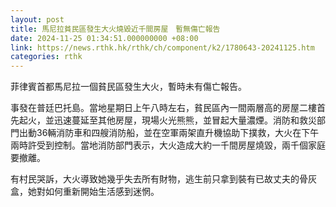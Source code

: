```yaml
---
layout: post
title: 馬尼拉貧民區發生大火燒毀近千間房屋　暫無傷亡報告
date: 2024-11-25 01:34:51.000000000 +08:00
link: https://news.rthk.hk/rthk/ch/component/k2/1780643-20241125.htm
categories: rthk
---
```


菲律賓首都馬尼拉一個貧民區發生大火，暫時未有傷亡報告。

事發在普廷巴托島。當地星期日上午八時左右，貧民區內一間兩層高的房屋二樓首先起火，並迅速蔓延至其他房屋，現場火光熊熊，並冒起大量濃煙。消防和救災部門出動36輛消防車和四艘消防船，並在空軍兩架直升機協助下撲救，大火在下午兩時許受到控制。當地消防部門表示，大火造成大約一千間房屋燒毀，兩千個家庭要撤離。

有村民哭訴，大火導致她幾乎失去所有財物，逃生前只拿到裝有已故丈夫的骨灰盒，她對如何重新開始生活感到迷惘。
